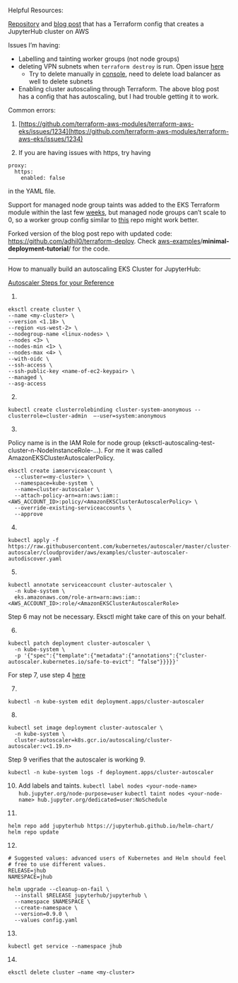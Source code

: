 Helpful Resources:

[Repository](https://github.com/pangeo-data/terraform-deploy) and [blog post](https://medium.com/pangeo/terraform-jupyterhub-aws-34f2b725f4fd) that has a Terraform config that creates a JupyterHub cluster on AWS
  

Issues I’m having: 

 - Labelling and tainting worker groups (not node groups)
 - deleting VPN subnets when `terraform destroy` is run. Open issue [here](https://github.com/hashicorp/terraform-provider-aws/issues/9495) 
	 - Try to delete manually in [console](https://aws.amazon.com/premiumsupport/knowledge-center/troubleshoot-dependency-error-delete-vpc/), need to delete load balancer as well to delete subnets
 - Enabling cluster autoscaling through Terraform. The above blog post has a config that has autoscaling, but I had trouble getting it to work.

Common errors:  
  
1. [https://github.com/terraform-aws-modules/terraform-aws-eks/issues/1234](https://github.com/terraform-aws-modules/terraform-aws-eks/issues/1234)  
  
2. If you are having issues with https, try having 
````
proxy:
  https:
    enabled: false
````  

in the YAML file.

Support for managed node group taints was added to the EKS Terraform module within the last few [weeks](https://github.com/terraform-aws-modules/terraform-aws-eks/pull/1424), but managed node groups can’t scale to 0, so a worker group config similar to [this](https://github.com/pangeo-data/terraform-deploy) repo might work better.  

Forked version of the blog post repo with updated code: https://github.com/adhil0/terraform-deploy. Check [aws-examples](https://github.com/adhil0/terraform-deploy/tree/master/aws-examples)/**minimal-deployment-tutorial**/ for the code.
  
 ------------
 How to manually build an autoscaling EKS Cluster for JupyterHub:
 
[Autoscaler Steps for your Reference](https://docs.aws.amazon.com/eks/latest/userguide/cluster-autoscaler.html)

 1.  

    eksctl create cluster \
    --name <my-cluster> \
    --version <1.18> \
    --region <us-west-2> \
    --nodegroup-name <linux-nodes> \
    --nodes <3> \
    --nodes-min <1> \
    --nodes-max <4> \
    --with-oidc \
    --ssh-access \
    --ssh-public-key <name-of-ec2-keypair> \
    --managed \
    --asg-access
    
2.

    kubectl create clusterrolebinding cluster-system-anonymous --clusterrole=cluster-admin  —-user=system:anonymous

3.
Policy name is in the IAM Role for node group (eksctl-autoscaling-test-cluster-n-NodeInstanceRole-...). For me it was called AmazonEKSClusterAutoscalerPolicy.

    eksctl create iamserviceaccount \
      --cluster=<my-cluster> \
      --namespace=kube-system \
      --name=cluster-autoscaler \
      --attach-policy-arn=arn:aws:iam::<AWS_ACCOUNT_ID>:policy/<AmazonEKSClusterAutoscalerPolicy> \
      --override-existing-serviceaccounts \
      --approve

4.

    kubectl apply -f https://raw.githubusercontent.com/kubernetes/autoscaler/master/cluster-autoscaler/cloudprovider/aws/examples/cluster-autoscaler-autodiscover.yaml

5.

    kubectl annotate serviceaccount cluster-autoscaler \
      -n kube-system \
      eks.amazonaws.com/role-arn=arn:aws:iam::<AWS_ACCOUNT_ID>:role/<AmazonEKSClusterAutoscalerRole>

Step 6 may not be necessary. Eksctl might take care of this on your behalf.

6.

    kubectl patch deployment cluster-autoscaler \
      -n kube-system \
      -p '{"spec":{"template":{"metadata":{"annotations":{"cluster-autoscaler.kubernetes.io/safe-to-evict": “false"}}}}}'

For step 7, use step 4 [here](https://docs.aws.amazon.com/eks/latest/userguide/cluster-autoscaler.html#ca-deploy)

7.

    kubectl -n kube-system edit deployment.apps/cluster-autoscaler

8.

    kubectl set image deployment cluster-autoscaler \
      -n kube-system \
      cluster-autoscaler=k8s.gcr.io/autoscaling/cluster-autoscaler:v<1.19.n>
      
Step 9 verifies that the autoscaler is working
9.

    kubectl -n kube-system logs -f deployment.apps/cluster-autoscaler

10. Add labels and taints. `kubectl label nodes <your-node-name> hub.jupyter.org/node-purpose=user` `kubectl taint nodes <your-node-name> hub.jupyter.org/dedicated=user:NoSchedule`

11.

    helm repo add jupyterhub https://jupyterhub.github.io/helm-chart/
    helm repo update
12.

    # Suggested values: advanced users of Kubernetes and Helm should feel
    # free to use different values.
    RELEASE=jhub
    NAMESPACE=jhub
    
    helm upgrade --cleanup-on-fail \
      --install $RELEASE jupyterhub/jupyterhub \
      --namespace $NAMESPACE \
      --create-namespace \
      --version=0.9.0 \
      --values config.yaml
13.

    kubectl get service --namespace jhub
    

   
14.

    eksctl delete cluster —name <my-cluster>



